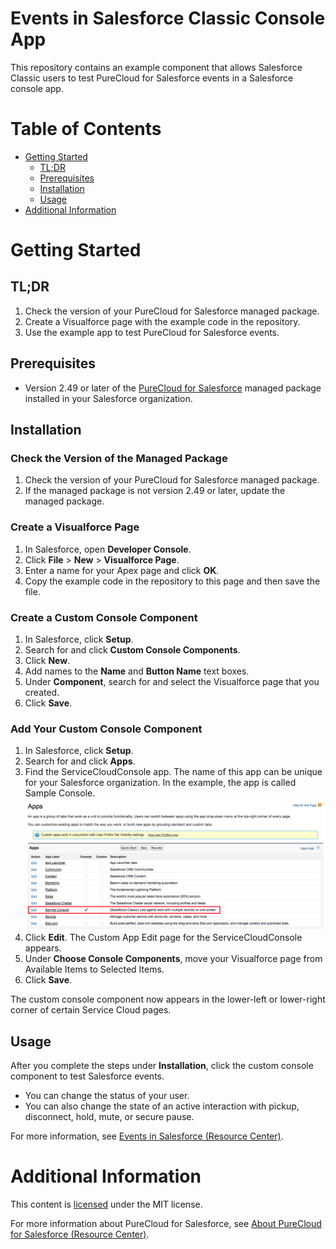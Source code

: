 # Events in Salesforce Classic Console App
This repository contains an example component that allows Salesforce Classic users to test PureCloud for Salesforce events in a Salesforce console app.

# Table of Contents

* [Getting Started](#getting-started)
  * [TL;DR](#tldr)
  * [Prerequisites](#prerequisites)
  * [Installation](#installation)
  * [Usage](#usage)
* [Additional Information](#additional-information)

# Getting Started

## TL;DR

1. Check the version of your PureCloud for Salesforce managed package.
2. Create a Visualforce page with the example code in the repository.
3. Use the example app to test PureCloud for Salesforce events.

## Prerequisites

* Version 2.49 or later of the [PureCloud for Salesforce](https://appexchange.salesforce.com/appxListingDetail?listingId=a0N30000000pvMdEAI) managed package installed in your Salesforce organization.

## Installation

### Check the Version of the Managed Package

1. Check the version of your PureCloud for Salesforce managed package.
2. If the managed package is not version 2.49 or later, update the managed package.

### Create a Visualforce Page

1. In Salesforce, open **Developer Console**.
2. Click **File** > **New** > **Visualforce Page**.
3. Enter a name for your Apex page and click **OK**.
4. Copy the example code in the repository to this page and then save the file.

### Create a Custom Console Component

1. In Salesforce, click **Setup**.
2. Search for and click **Custom Console Components**.
3. Click **New**.
4. Add names to the **Name** and **Button Name** text boxes.
5. Under **Component**, search for and select the Visualforce page that you created.
6. Click **Save**.

### Add Your Custom Console Component

1. In Salesforce, click **Setup**.
2. Search for and click **Apps**.
3. Find the ServiceCloudConsole app. The name of this app can be unique for your Salesforce organization. In the example, the app is called Sample Console.
![Service Cloud Console example application](ServiceCloudConsole_pc.png)
4. Click **Edit**. The Custom App Edit page for the ServiceCloudConsole appears.
5. Under **Choose Console Components**, move your Visualforce page from Available Items to Selected Items.
6. Click **Save**.

The custom console component now appears in the lower-left or lower-right corner of certain Service Cloud pages.

## Usage

After you complete the steps under **Installation**, click the custom console component to test Salesforce events.

* You can change the status of your user.
* You can also change the state of an active interaction with pickup, disconnect, hold, mute, or secure pause.

For more information, see [Events in Salesforce (Resource Center)](https://help.mypurecloud.com/?p=77239).

# Additional Information

This content is [licensed](LICENSE) under the MIT license.

For more information about PureCloud for Salesforce, see [About PureCloud for Salesforce (Resource Center)](https://help.mypurecloud.com/?p=65221).
